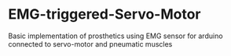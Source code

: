 # EMG-triggered-Servo-Motor
Basic implementation of prosthetics using EMG sensor for arduino connected to servo-motor and pneumatic muscles
